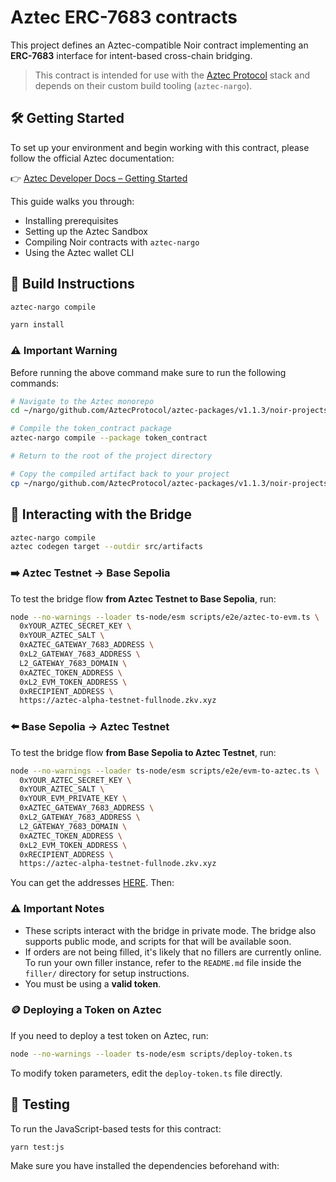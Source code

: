 # Aztec ERC-7683 contracts

This project defines an Aztec-compatible Noir contract implementing an **ERC-7683** interface for intent-based cross-chain bridging.

> This contract is intended for use with the [Aztec Protocol](https://github.com/AztecProtocol) stack and depends on their custom build tooling (`aztec-nargo`).


## 🛠 Getting Started

To set up your environment and begin working with this contract, please follow the official Aztec documentation:

👉 [Aztec Developer Docs – Getting Started](https://docs.aztec.network/developers/getting_started)

This guide walks you through:

- Installing prerequisites
- Setting up the Aztec Sandbox
- Compiling Noir contracts with `aztec-nargo`
- Using the Aztec wallet CLI


## 🔨 Build Instructions

```bash
aztec-nargo compile
```

```bash
yarn install
```

### ⚠️ Important Warning

Before running the above command make sure to run the following commands:

```bash
# Navigate to the Aztec monorepo
cd ~/nargo/github.com/AztecProtocol/aztec-packages/v1.1.3/noir-projects/noir-contracts/

# Compile the token_contract package
aztec-nargo compile --package token_contract

# Return to the root of the project directory

# Copy the compiled artifact back to your project
cp ~/nargo/github.com/AztecProtocol/aztec-packages/v1.1.3/noir-projects/noir-contracts/target/token_contract-Token.json ./target/token_contract-Token.json
```


## 🧪 Interacting with the Bridge

```bash
aztec-nargo compile
aztec codegen target --outdir src/artifacts
```

### ➡️ Aztec Testnet → Base Sepolia

To test the bridge flow **from Aztec Testnet to Base Sepolia**, run:

```bash
node --no-warnings --loader ts-node/esm scripts/e2e/aztec-to-evm.ts \
  0xYOUR_AZTEC_SECRET_KEY \
  0xYOUR_AZTEC_SALT \
  0xAZTEC_GATEWAY_7683_ADDRESS \
  0xL2_GATEWAY_7683_ADDRESS \
  L2_GATEWAY_7683_DOMAIN \
  0xAZTEC_TOKEN_ADDRESS \
  0xL2_EVM_TOKEN_ADDRESS \
  0xRECIPIENT_ADDRESS \
  https://aztec-alpha-testnet-fullnode.zkv.xyz
```

### ⬅️ Base Sepolia → Aztec Testnet

To test the bridge flow **from Base Sepolia to Aztec Testnet**, run:

```bash
node --no-warnings --loader ts-node/esm scripts/e2e/evm-to-aztec.ts \
  0xYOUR_AZTEC_SECRET_KEY \
  0xYOUR_AZTEC_SALT \
  0xYOUR_EVM_PRIVATE_KEY \
  0xAZTEC_GATEWAY_7683_ADDRESS \
  0xL2_GATEWAY_7683_ADDRESS \
  L2_GATEWAY_7683_DOMAIN \
  0xAZTEC_TOKEN_ADDRESS \
  0xL2_EVM_TOKEN_ADDRESS \
  0xRECIPIENT_ADDRESS \
  https://aztec-alpha-testnet-fullnode.zkv.xyz
```

You can get the addresses [HERE](https://substance-labs.gitbook.io/aztec-evm-bridge/deployments). Then:

### ⚠️ Important Notes

* These scripts interact with the bridge in private mode. The bridge also supports public mode, and scripts for that will be available soon.
* If orders are not being filled, it's likely that no fillers are currently online. To run your own filler instance, refer to the `README.md` file inside the `filler/` directory for setup instructions.
* You must be using a **valid token**.

### 🪙 Deploying a Token on Aztec

If you need to deploy a test token on Aztec, run:

```bash
node --no-warnings --loader ts-node/esm scripts/deploy-token.ts 
```

To modify token parameters, edit the `deploy-token.ts` file directly.


## 🧪 Testing

To run the JavaScript-based tests for this contract:

```bash
yarn test:js
```

Make sure you have installed the dependencies beforehand with:
